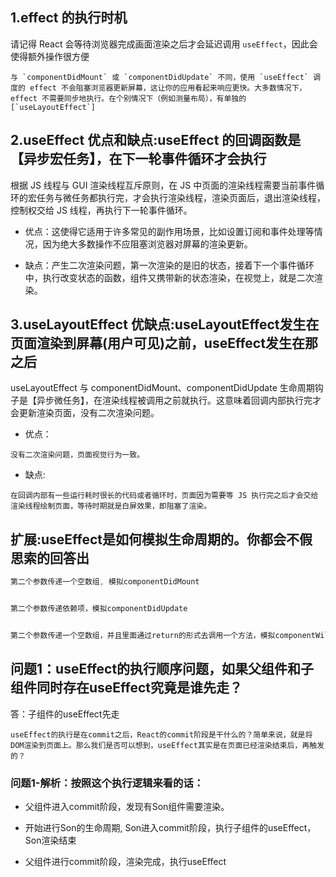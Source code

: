 ## 1.effect 的执行时机
请记得 React 会等待浏览器完成画面渲染之后才会延迟调用 `useEffect`，因此会使得额外操作很方便
```
与 `componentDidMount` 或 `componentDidUpdate` 不同，使用 `useEffect` 调度的 effect 不会阻塞浏览器更新屏幕，这让你的应用看起来响应更快。大多数情况下，effect 不需要同步地执行。在个别情况下（例如测量布局），有单独的 [`useLayoutEffect`]
```

## 2.useEffect 优点和缺点:useEffect 的回调函数是【异步宏任务】，在下一轮事件循环才会执行
根据 JS 线程与 GUI 渲染线程互斥原则，在 JS 中页面的渲染线程需要当前事件循环的宏任务与微任务都执行完，才会执行渲染线程，渲染页面后，退出渲染线程，控制权交给 JS 线程，再执行下一轮事件循环。

* 优点：这使得它适用于许多常见的副作用场景，比如设置订阅和事件处理等情况，因为绝大多数操作不应阻塞浏览器对屏幕的渲染更新。


* 缺点：产生二次渲染问题，第一次渲染的是旧的状态，接着下一个事件循环中，执行改变状态的函数，组件又携带新的状态渲染，在视觉上，就是二次渲染。

## 3.useLayoutEffect 优缺点:useLayoutEffect发生在页面渲染到屏幕(用户可见)之前，useEffect发生在那之后
useLayoutEffect 与 componentDidMount、componentDidUpdate 生命周期钩子是【异步微任务】，在渲染线程被调用之前就执行。这意味着回调内部执行完才会更新渲染页面，没有二次渲染问题。
* 优点：
```
没有二次渲染问题，页面视觉行为一致。
```
* 缺点:
```
在回调内部有一些运行耗时很长的代码或者循环时，页面因为需要等 JS 执行完之后才会交给渲染线程绘制页面，等待时期就是白屏效果，即阻塞了渲染。
```

## 扩展:useEffect是如何模拟生命周期的。你都会不假思索的回答出
```javaScript
第二个参数传递一个空数组, 模拟componentDidMount


第二个参数传递依赖项，模拟componentDidUpdate


第二个参数传递一个空数组，并且里面通过return的形式去调用一个方法，模拟componentWillUnmount
```

## 问题1：useEffect的执行顺序问题，如果父组件和子组件同时存在useEffect究竟是谁先走？
答：子组件的useEffect先走
```
useEffect的执行是在commit之后，React的commit阶段是干什么的？简单来说，就是将DOM渲染到页面上。那么我们是否可以想到，useEffect其实是在页面已经渲染结束后，再触发的？
```

### 问题1-解析：按照这个执行逻辑来看的话：
* 父组件进入commit阶段，发现有Son组件需要渲染。

* 开始进行Son的生命周期, Son进入commit阶段，执行子组件的useEffect，Son渲染结束

* 父组件进行commit阶段，渲染完成，执行useEffect
